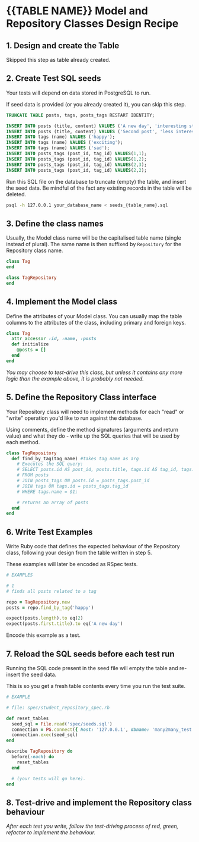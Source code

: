 # {{TABLE NAME}} Model and Repository Classes Design Recipe

## 1. Design and create the Table

Skipped this step as table already created.

## 2. Create Test SQL seeds

Your tests will depend on data stored in PostgreSQL to run.

If seed data is provided (or you already created it), you can skip this step.

```sql
TRUNCATE TABLE posts, tags, posts_tags RESTART IDENTITY;

INSERT INTO posts (title, content) VALUES ('A new day', 'interesting stuff here');
INSERT INTO posts (title, content) VALUES ('Second post', 'less interesting stuff here');
INSERT INTO tags (name) VALUES ('happy');
INSERT INTO tags (name) VALUES ('exciting');
INSERT INTO tags (name) VALUES ('sad');
INSERT INTO posts_tags (post_id, tag_id) VALUES(1,1);
INSERT INTO posts_tags (post_id, tag_id) VALUES(1,2);
INSERT INTO posts_tags (post_id, tag_id) VALUES(2,3);
INSERT INTO posts_tags (post_id, tag_id) VALUES(2,2);
```

Run this SQL file on the database to truncate (empty) the table, and insert the seed data. Be mindful of the fact any existing records in the table will be deleted.

```bash
psql -h 127.0.0.1 your_database_name < seeds_{table_name}.sql
```

## 3. Define the class names

Usually, the Model class name will be the capitalised table name (single instead of plural). The same name is then suffixed by `Repository` for the Repository class name.

```ruby
class Tag
end

class TagRepository
end
```

## 4. Implement the Model class

Define the attributes of your Model class. You can usually map the table columns to the attributes of the class, including primary and foreign keys.

```ruby
class Tag
  attr_accessor :id, :name, :posts 
  def initialize
    @posts = []
  end
end
```

*You may choose to test-drive this class, but unless it contains any more logic than the example above, it is probably not needed.*

## 5. Define the Repository Class interface

Your Repository class will need to implement methods for each "read" or "write" operation you'd like to run against the database.

Using comments, define the method signatures (arguments and return value) and what they do - write up the SQL queries that will be used by each method.

```ruby
class TagRepository
  def find_by_tag(tag_name) #takes tag name as arg
    # Executes the SQL query:
    # SELECT posts.id AS post_id, posts.title, tags.id AS tag_id, tags.name AS tag_name 
    # FROM posts 
    # JOIN posts_tags ON posts.id = posts_tags.post_id
    # JOIN tags ON tags.id = posts_tags.tag_id
    # WHERE tags.name = $1;

    # returns an array of posts
  end
end
```

## 6. Write Test Examples

Write Ruby code that defines the expected behaviour of the Repository class, following your design from the table written in step 5.

These examples will later be encoded as RSpec tests.

```ruby
# EXAMPLES

# 1
# finds all posts related to a tag

repo = TagRepository.new 
posts = repo.find_by_tag('happy')

expect(posts.length).to eq(2)
expect(posts.first.title).to eq('A new day')

```

Encode this example as a test.

## 7. Reload the SQL seeds before each test run

Running the SQL code present in the seed file will empty the table and re-insert the seed data.

This is so you get a fresh table contents every time you run the test suite.

```ruby
# EXAMPLE

# file: spec/student_repository_spec.rb

def reset_tables
  seed_sql = File.read('spec/seeds.sql')
  connection = PG.connect({ host: '127.0.0.1', dbname: 'many2many_test' })
  connection.exec(seed_sql)
end

describe TagRepository do
  before(:each) do 
    reset_tables
  end

  # (your tests will go here).
end
```

## 8. Test-drive and implement the Repository class behaviour

_After each test you write, follow the test-driving process of red, green, refactor to implement the behaviour._
